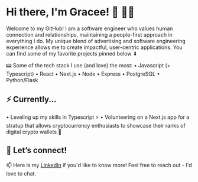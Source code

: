 # Hi there, I'm Gracee! 🤠 🤸‍♀️ 

Welcome to my GitHub! I am a software engineer who values human connection and relationships, maintaining a people-first approach in everything I do. My unique blend of advertising and software engineering experience allows me to create impactful, user-centric applications. You can find some of my favorite projects pinned below ⬇

📟 Some of the tech stack I use (and love) the most:
• Javascript (+ Typescript)
• React
• Next.js
• Node
• Express
• PostgreSQL
• Python/Flask

## ⚡ Currently...
• Leveling up my skills in Typescript ⚡
• Volunteering on a Next.js app for a stratup that allows cryptocurrency enthusiasts to showcase their ranks of digital crypto wallets 💱

## 🤝 Let’s connect!
📫 Here is my [LinkedIn](https://www.linkedin.com/in/graceegallivan/) if you'd like to know more! Feel free to reach out - I'd love to chat.

<!--
**graceegal/graceegal** is a ✨ _special_ ✨ repository because its `README.md` (this file) appears on your GitHub profile.

Here are some ideas to get you started:

- 🔭 I’m currently working on ...
- 🌱 I’m currently learning ...
- 👯 I’m looking to collaborate on ...
- 🤔 I’m looking for help with ...
- 💬 Ask me about ...
- 📫 How to reach me: ...
- 😄 Pronouns: ...
- ⚡ Fun fact: ...
-->
